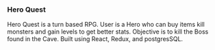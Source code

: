 ### Hero Quest
Hero Quest is a turn based RPG. User is a Hero who can buy items kill monsters and gain levels to get better stats. Objective is to kill the Boss found in the Cave. Built using React, Redux, and postgresSQL.
